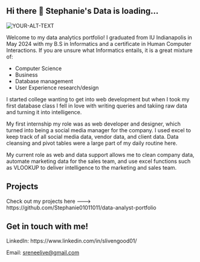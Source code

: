## Hi there 👋 Stephanie's Data is loading...

<picture>
 
 <img alt="YOUR-ALT-TEXT" src="https://i.ibb.co/ScXV7w9/Stephanie-data-gh-img.png">
</picture>

Welcome to my data analytics portfolio! I graduated from IU Indianapolis in May 2024 with my B.S in Informatics and a certificate in Human Computer Interactions. If you are unsure what Informatics entails, it is a great mixture of: 

* Computer Science
* Business
* Database management
* User Experience research/design 

I started college wanting to get into web development but when I took my first database class I fell in love with writing queries and takiing raw data and turning it into intelligence. 

My first internship my role was as web developer and designer, which turned into being a social media manager for the company. I used excel to keep track of all social media data, vendor data, and client data. Data cleansing and pivot tables were a large part of my daily routine here.

My current role as web and data support allows me to clean company data, automate marketing data for the sales team, and use excel functions such as VLOOKUP to deliver intelligence to the marketing and sales team.

<h2>Projects</h2>
Check out my projects here ---> https://github.com/Stephanie01011011/data-analyst-portfolio

<h2>Get in touch with me!</h2>
LinkedIn: https://www.linkedin.com/in/slivengood01/

Email: sreneelive@gmail.com
<!--
**Stephanie01011011/Stephanie01011011** is a ✨ _special_ ✨ repository because its `README.md` (this file) appears on your GitHub profile.

Here are some ideas to get you started:

- 🔭 I’m currently working on ...
- 🌱 I’m currently learning ...
- 👯 I’m looking to collaborate on ...
- 🤔 I’m looking for help with ...
- 💬 Ask me about ...
- 📫 How to reach me: ...
- 😄 Pronouns: ...
- ⚡ Fun fact: ...
-->
